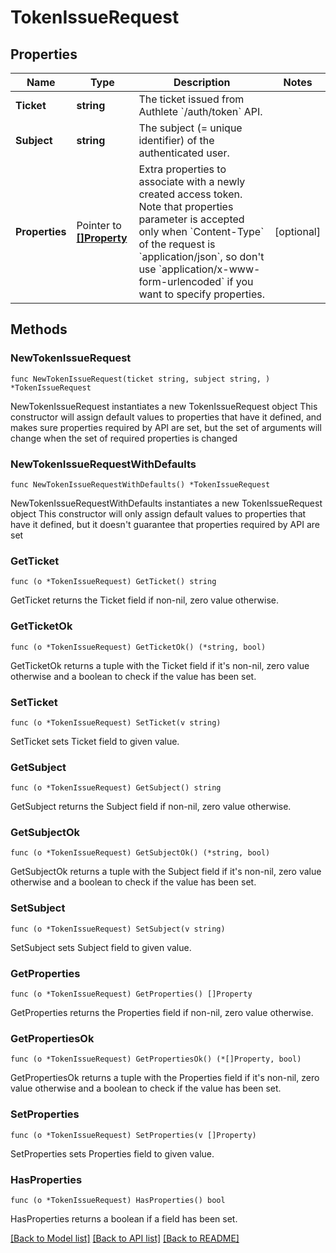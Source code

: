 # TokenIssueRequest

## Properties

Name | Type | Description | Notes
------------ | ------------- | ------------- | -------------
**Ticket** | **string** | The ticket issued from Authlete &#x60;/auth/token&#x60; API.  | 
**Subject** | **string** | The subject (&#x3D; unique identifier) of the authenticated user.  | 
**Properties** | Pointer to [**[]Property**](Property.md) | Extra properties to associate with a newly created access token. Note that properties parameter is accepted only when &#x60;Content-Type&#x60; of the request is &#x60;application/json&#x60;, so don&#39;t use &#x60;application/x-www-form-urlencoded&#x60; if you want to specify properties. | [optional] 

## Methods

### NewTokenIssueRequest

`func NewTokenIssueRequest(ticket string, subject string, ) *TokenIssueRequest`

NewTokenIssueRequest instantiates a new TokenIssueRequest object
This constructor will assign default values to properties that have it defined,
and makes sure properties required by API are set, but the set of arguments
will change when the set of required properties is changed

### NewTokenIssueRequestWithDefaults

`func NewTokenIssueRequestWithDefaults() *TokenIssueRequest`

NewTokenIssueRequestWithDefaults instantiates a new TokenIssueRequest object
This constructor will only assign default values to properties that have it defined,
but it doesn't guarantee that properties required by API are set

### GetTicket

`func (o *TokenIssueRequest) GetTicket() string`

GetTicket returns the Ticket field if non-nil, zero value otherwise.

### GetTicketOk

`func (o *TokenIssueRequest) GetTicketOk() (*string, bool)`

GetTicketOk returns a tuple with the Ticket field if it's non-nil, zero value otherwise
and a boolean to check if the value has been set.

### SetTicket

`func (o *TokenIssueRequest) SetTicket(v string)`

SetTicket sets Ticket field to given value.


### GetSubject

`func (o *TokenIssueRequest) GetSubject() string`

GetSubject returns the Subject field if non-nil, zero value otherwise.

### GetSubjectOk

`func (o *TokenIssueRequest) GetSubjectOk() (*string, bool)`

GetSubjectOk returns a tuple with the Subject field if it's non-nil, zero value otherwise
and a boolean to check if the value has been set.

### SetSubject

`func (o *TokenIssueRequest) SetSubject(v string)`

SetSubject sets Subject field to given value.


### GetProperties

`func (o *TokenIssueRequest) GetProperties() []Property`

GetProperties returns the Properties field if non-nil, zero value otherwise.

### GetPropertiesOk

`func (o *TokenIssueRequest) GetPropertiesOk() (*[]Property, bool)`

GetPropertiesOk returns a tuple with the Properties field if it's non-nil, zero value otherwise
and a boolean to check if the value has been set.

### SetProperties

`func (o *TokenIssueRequest) SetProperties(v []Property)`

SetProperties sets Properties field to given value.

### HasProperties

`func (o *TokenIssueRequest) HasProperties() bool`

HasProperties returns a boolean if a field has been set.


[[Back to Model list]](../README.md#documentation-for-models) [[Back to API list]](../README.md#documentation-for-api-endpoints) [[Back to README]](../README.md)


